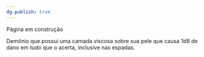```yaml
---
dg-publish: true
---
```

Página em construção

Demônio que possui uma camada viscosa sobre sua pele que causa 1d8 de dano em tudo que o acerta, inclusive nas espadas.
